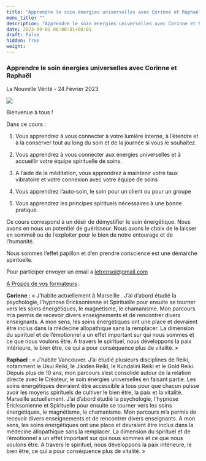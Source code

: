 ```yaml
---
title: "Apprendre le soin énergies universelles avec Corinne et Raphaël"
menu_title: ""
description: "Apprendre le soin énergies universelles avec Corinne et Raphaël"
date: 2023-09-01 06:00:01+00:01
draft: False
hidden: True
weight:
---
```

### Apprendre le soin énergies universelles avec Corinne et Raphaël

La Nouvelle Vérité - 24 Février 2023

![](/16-fr-blog/soins-energies-universelles.jpg)

Bienvenue à tous ! 

Dans ce cours : 

1. Vous apprendrez à vous connecter à votre lumière interne, à l’étendre et à la conserver tout au long du soin et de la journée si vous le souhaitez.

2. Vous apprendrez à vous connecter aux énergies universelles et à accueillir votre équipe spirituelle de soins. 

3. A l’aide de la méditation, vous apprendrez à maintenir votre taux vibratoire et votre connexion avec votre équipe de soins  

4. Vous apprendrez l’auto-soin, le soin pour un client ou pour un groupe 

5. Vous apprendrez les principes spirituels nécessaires à une bonne pratique. 

Ce cours correspond à un désir de démystifier le soin énergétique. Nous avons en nous un potentiel de guérisseur. Nous avons le choix de le laisser en sommeil ou de l’exploiter pour le bien de notre entourage et de l’humanité. 

Nous sommes l’effet papillon et d’en prendre conscience est une démarche spirituelle. 

Pour participer envoyer un email a letrensoi@gmail.com

<u>A Propos de vos formateurs</u> : 

**Corinne** : « J’habite actuellement à Marseille . J’ai d’abord étudié la psychologie, l’hypnose Ericksonienne et Spirituelle pour ensuite se tourner vers les soins énergétiques, le magnétisme, le chamanisme. Mon parcours m’a permis de recevoir divers enseignements et de rencontrer divers enseignants.  A mon sens, les soins énergétiques ont une place et devraient être inclus dans la médecine allopathique sans la remplacer. La dimension du spirituel et de l’émotionnel a un effet important sur qui nous sommes et ce que nous voulons être. A travers le spirituel, nous développons la paix intérieure, le bien être, ce qui a pour conséquence plus de vitalité. »

**Raphael** : « J’habite Vancouver. J’ai étudié plusieurs disciplines de Reiki, notamment le Usui Reiki, le Jikiden Reiki, le Kundalini Reiki et le Gold Reiki. Depuis plus de 10 ans, mon parcours s’est consolidé autour de la relation directe avec le Créateur, le soin énergies universelles en faisant partie. Les soins énergétiques devraient être accessible à tous pour que chacun puisse avoir les moyens spirituels de cultiver le bien être, la paix et la vitalité. Marseille actuellement. J’ai d’abord étudié la psychologie, l’hypnose Ericksonienne et Spirituelle pour ensuite se tourner vers les soins énergétiques, le magnétisme, le chamanisme. Mon parcours m’a permis de recevoir divers enseignements et de rencontrer divers enseignants.  A mon sens, les soins énergétiques ont une place et devraient être inclus dans la médecine allopathique sans la remplacer. La dimension du spirituel et de l’émotionnel a un effet important sur qui nous sommes et ce que nous voulons être. A travers le spirituel, nous développons la paix intérieure, le bien être, ce qui a pour conséquence plus de vitalité. » 

